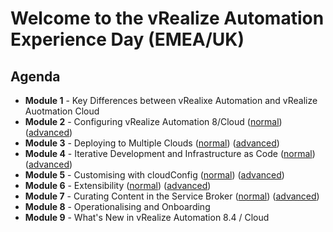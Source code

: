 # Welcome to the vRealize Automation Experience Day (EMEA/UK)

## Agenda

* **Module 1** - Key Differences between vRealixe Automation and vRealize Auotmation Cloud
* **Module 2** - Configuring vRealize Automation 8/Cloud ([normal](/module-2/m2-full-lab-guide.md)) ([advanced](/module-2/m2-adv-lab-guide.md))
* **Module 3** - Deploying to Multiple Clouds ([normal](/module-3/m3-full-lab-guide.md)) ([advanced](/module-3/m3-adv-lab-guide.md))
* **Module 4** - Iterative Development and Infrastructure as Code ([normal](/module-4/m4-full-lab-guide.md)) ([advanced](/module-4/m4-adv-lab-guide.md))
* **Module 5** - Customising with cloudConfig ([normal](/module-5/m5-full-lab-guide.md)) ([advanced](/module-5/m5-adv-lab-guide.md))
* **Module 6** - Extensibility ([normal](/module-6/m6-full-lab-guide.md)) ([advanced](/module-6/m6-adv-lab-guide.md))
* **Module 7** - Curating Content in the Service Broker ([normal](/module-7/m7-full-lab-guide.md)) ([advanced](/module-7/m7-adv-lab-guide.md))
* **Module 8** - Operationalising and Onboarding
* **Module 9** - What's New in vRealize Automation 8.4 / Cloud